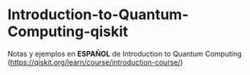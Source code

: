 # Introduction-to-Quantum-Computing-qiskit

Notas y ejemplos en **ESPAÑOL** de Introduction to Quantum Computing (https://qiskit.org/learn/course/introduction-course/)
